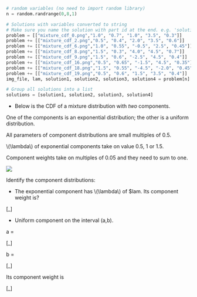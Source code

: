 ```python
# random variables (no need to import random library)
n = random.randrange(0,8,1)

# Solutions with variables converted to string
# Make sure you name the solution with part id at the end. e.g. 'solution1' will be solution for part 1.
problem = [["mixture_cdf_0.png","1.0", "0.7", "1.0", "3.5", "0.3"]]
problem += [["mixture_cdf_2.png","0.5", "0.4", "2.0", "3.5", "0.6"]]
problem += [["mixture_cdf_6.png","1.0", "0.55", "-0.5", "2.5", "0.45"]]
problem += [["mixture_cdf_8.png","1.5", "0.3", "4.0", "4.5", "0.7"]]
problem += [["mixture_cdf_9.png","1.5", "0.6", "-2.5", "4.5", "0.4"]]
problem += [["mixture_cdf_16.png","0.5", "0.65", "-1.5", "4.5", "0.35"]]
problem += [["mixture_cdf_18.png","1.5", "0.55", "-4.5", "-2.0", "0.45"]]
problem += [["mixture_cdf_19.png","0.5", "0.6", "1.5", "3.5", "0.4"]]
img_file, lam, solution1, solution2, solution3, solution4 = problem[n]

# Group all solutions into a list
solutions = [solution1, solution2, solution3, solution4]


```



* Below is the CDF of a mixture distribution with *two* components.

One of the components is an exponential distribution; the other is a uniform distribution.

All parameters of component distributions are small multiples of 0.5.

\\\(\lambda\\\) of exponential components take on value 0.5, 1 or 1.5.

Component weights take on multiples of 0.05 and they need to sum to one.

<img src="/static/$img_file"/>

Identify the component distributions:

* The exponential component has \\\(\lambda\\\) of $lam. Its component weight is?

[_]

* Uniform component on the interval (a,b).

a =

[_]

b =

[_]

Its component weight is

[_]
